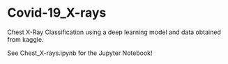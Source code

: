 # Covid-19_X-rays
 Chest X-Ray Classification using a deep learning model and data obtained from kaggle.

 See Chest_X-rays.ipynb for the Jupyter Notebook!
